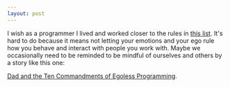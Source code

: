 ```yaml
---
layout: post
---
```


I wish as a programmer I lived and worked closer to the rules in [this list][1]. It's hard to do because it means not letting your emotions and your ego rule how you behave and interact with people you work with. Maybe we occasionally need to be reminded to be mindful of ourselves and others by a story like this one:

[Dad and the Ten Commandments of Egoless Programming][1].

[1]:http://blog.stephenwyattbush.com/2012/04/07/dad-and-the-ten-commandments-of-egoless-programming
